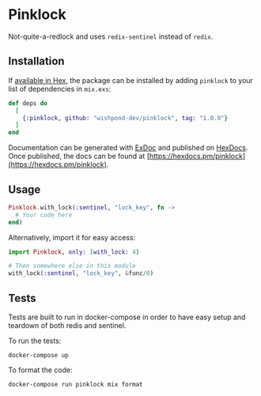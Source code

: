 # Pinklock

Not-quite-a-redlock and uses `redix-sentinel` instead of `redix`.

## Installation

If [available in Hex](https://hex.pm/docs/publish), the package can be installed
by adding `pinklock` to your list of dependencies in `mix.exs`:

```elixir
def deps do
  [
    {:pinklock, github: "wishpond-dev/pinklock", tag: "1.0.0"}
  ]
end
```

Documentation can be generated with [ExDoc](https://github.com/elixir-lang/ex_doc)
and published on [HexDocs](https://hexdocs.pm). Once published, the docs can
be found at [https://hexdocs.pm/pinklock](https://hexdocs.pm/pinklock).

## Usage

```elixir
Pinklock.with_lock(:sentinel, "lock_key", fn ->
  # Your code here
end)
```

Alternatively, import it for easy access:

```elixir
import Pinklock, only: [with_lock: 4]

# Then somewhere else in this module
with_lock(:sentinel, "lock_key", &func/0)
```

## Tests

Tests are built to run in docker-compose in order to have easy setup and teardown
of both redis and sentinel.

To run the tests:

```
docker-compose up
```

To format the code:

```
docker-compose run pinklock mix format
```
